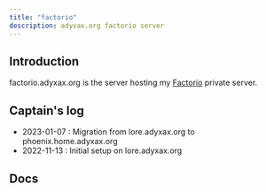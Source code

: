 ```yaml
---
title: "factorio"
description: adyxax.org factorio server
---
```


## Introduction

factorio.adyxax.org is the server hosting my [Factorio](https://factorio.com/) private server.

## Captain's log

- 2023-01-07 : Migration from lore.adyxax.org to phoenix.home.adyxax.org
- 2022-11-13 : Initial setup on lore.adyxax.org

## Docs

